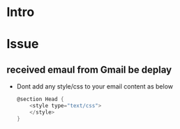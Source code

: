 # Intro



# Issue
## received emaul from Gmail be deplay
- Dont add any style/css to your email content as below
    ```csharp
    @section Head {
        <style type="text/css">
        </style>
    }
    ```